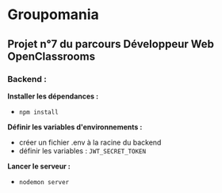 # Groupomania

## Projet n°7 du parcours Développeur Web OpenClassrooms

### Backend : 

**Installer les dépendances :**
 - `npm install`

**Définir les variables d'environnements :**
 - créer un fichier .env à la racine du backend
 - définir les variables : `JWT_SECRET_TOKEN`

**Lancer le serveur :**
 - `nodemon server`